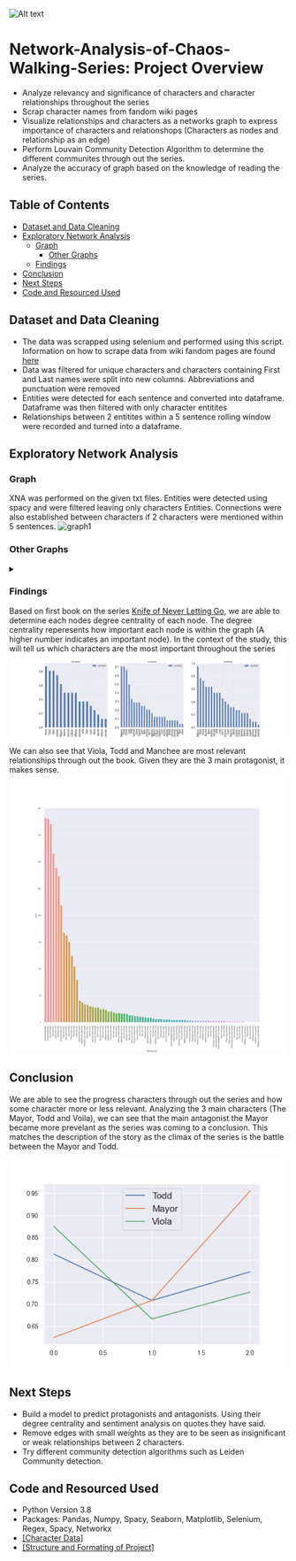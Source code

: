 ![Alt text](https://scrollonline.net/wp-content/uploads/2018/03/chaos-walking.png)
# Network-Analysis-of-Chaos-Walking-Series: Project Overview
- Analyze relevancy and significance of characters and character relationships throughout the series
- Scrap character names from fandom wiki pages
- Visualize relationships and characters as a networks graph to express importance of characters and relationshops (Characters as nodes and relationship as an edge)
- Perform Louvain Community Detection Algorithm to determine the different communites through out the series.
- Analyze the accuracy of graph based on the knowledge of reading the series.

## Table of Contents
- [Dataset and Data Cleaning](#dataset-and-data-cleaning)
- [Exploratory Network Analysis](#exploratory-network-analysis)
  * [Graph](#graph)
    + [Other Graphs](#other-graphs)
  * [Findings](#findings)
- [Conclusion](#conclusion)
- [Next Steps](#next-steps)
- [Code and Resourced Used](#code-and-resourced-used)



## Dataset and Data Cleaning
- The data was scrapped using selenium and performed using this script. Information on how to scrape data from wiki fandom pages are found [here](https://chaoswalking.fandom.com/wiki/Category:Characters)
- Data was filtered for unique characters and characters containing First and Last names were split into new columns. Abbreviations and punctuation were removed
- Entities were detected for each sentence and converted into dataframe. Dataframe was then filtered with only character entitites
- Relationships between 2 entitites within a 5 sentence rolling window were recorded and turned into a dataframe. 

## Exploratory Network Analysis
### Graph
XNA was performed on the given txt files. Entities were detected using spacy and were filtered leaving only characters Entities. Connections were also established between characters if 2 characters were mentioned within 5 sentences. 
![graph1](https://user-images.githubusercontent.com/79017977/210680872-97f78443-f916-4063-a9ed-c238b6ff9948.png)

### Other Graphs
<details><summary></summary>
  <a href="https://github.com/aaronkrishh/Network-Analysis-of-Chaos-Walking-Series/blob/main/Network%20Graphs/images/Chaos1.png" title="Knife of Never Letting Go">Knife of Never Letting Go</a>
  <br>
  <a href="https://github.com/aaronkrishh/Network-Analysis-of-Chaos-Walking-Series/blob/main/Network%20Graphs/images/Chaos2.png" title="The Ask and The Answer">The Ask and The Answer</a>
  <br>
  <a href="https://github.com/aaronkrishh/Network-Analysis-of-Chaos-Walking-Series/blob/main/Network%20Graphs/images/Chaos3.png" title="Monsters of Men">Monsters of Men</a>
</details>

### Findings
Based on first book on the series [Knife of Never Letting Go](https://github.com/aaronkrishh/Network-Analysis-of-Chaos-Walking-Series/blob/main/Books/1_the_knife_of_never_letting_go_-__book_in_pdf__patrick_ness.txt), we are able to determine each nodes degree centrality of each node. The degree centrality reperesents how important each node is within the graph (A higher number indicates an important node). In the context of the study, this will tell us which characters are the most important throughout the series![Alt text](Graphs/centraility_plot.png)

We can also see that Viola, Todd and Manchee are most relevant relationships through out the book. Given they are the 3 main protagonist, it makes sense.![Alt text](Graphs/relationship_plot.png)

## Conclusion
We are able to see the progress characters through out the series and how some character more or less relevant. Analyzing the 3 main characters (The Mayor, Todd and Voila), we can see that the main antagonist the Mayor became more prevelant as the series was coming to a conclusion. This matches the description of the story as the climax of the series is the battle between the Mayor and Todd.

![Alt text](Graphs/progression.png)

## Next Steps
- Build a model to predict protagonists and antagonists. Using their degree centrality and sentiment analysis on quotes they have said.
- Remove edges with small weights as they are to be seen as insignificant or weak relationships between 2 characters.
- Try different community detection algorithms such as Leiden Community detection.


## Code and Resourced Used
- Python Version 3.8
- Packages: Pandas, Numpy, Spacy, Seaborn, Matplotlib, Selenium, Regex, Spacy, Networkx
- [[Character Data]](https://chaoswalking.fandom.com/wiki/Category:Characters)
- [[Structure and Formating of Project]](https://github.com/thu-vu92/the_witcher_network)

